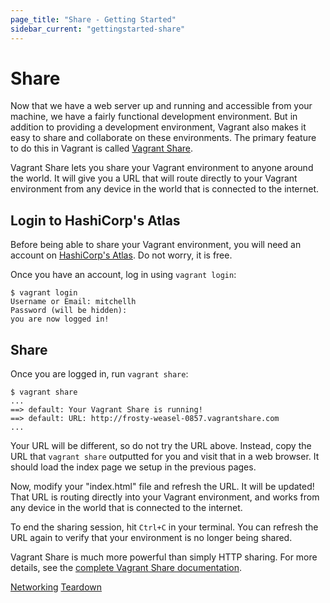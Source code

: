 ```yaml
---
page_title: "Share - Getting Started"
sidebar_current: "gettingstarted-share"
---
```


# Share

Now that we have a web server up and running and accessible from your machine,
we have a fairly functional development environment. But in addition to
providing a development environment, Vagrant also makes it easy to share
and collaborate on these environments. The primary feature to do this in
Vagrant is called [Vagrant Share](/docs/share).

Vagrant Share lets you share your Vagrant environment to anyone around the
world. It will give you a URL that will route directly to your Vagrant
environment from any device in the world that is connected to the internet.

## Login to HashiCorp's Atlas

Before being able to share your Vagrant environment, you will need an account on
[HashiCorp's Atlas](https://atlas.hashicorp.com). Do not worry, it is free.

Once you have an account, log in using `vagrant login`:

```text
$ vagrant login
Username or Email: mitchellh
Password (will be hidden):
you are now logged in!
```

## Share

Once you are logged in, run `vagrant share`:

```text
$ vagrant share
...
==> default: Your Vagrant Share is running!
==> default: URL: http://frosty-weasel-0857.vagrantshare.com
...
```

Your URL will be different, so do not try the URL above. Instead, copy
the URL that `vagrant share` outputted for you and visit that in a web
browser. It should load the index page we setup in the previous pages.

Now, modify your "index.html" file and refresh the URL. It will be updated!
That URL is routing directly into your Vagrant environment, and works from
any device in the world that is connected to the internet.

To end the sharing session, hit `Ctrl+C` in your terminal. You can refresh
the URL again to verify that your environment is no longer being shared.

Vagrant Share is much more powerful than simply HTTP sharing. For more
details, see the [complete Vagrant Share documentation](/docs/share).

<a href="/docs/getting-started/networking.html" class="button inline-button prev-button">Networking</a>
<a href="/docs/getting-started/teardown.html" class="button inline-button next-button">Teardown</a>
